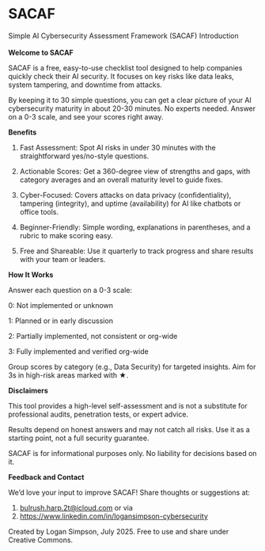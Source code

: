 # SACAF

Simple AI Cybersecurity Assessment Framework (SACAF) Introduction
<br><br>**Welcome to SACAF**

SACAF is a free, easy-to-use checklist tool designed to help companies quickly check their AI security. It focuses on key risks like data leaks, system tampering, and downtime from attacks. 

By keeping it to 30 simple questions, you can get a clear picture of your AI cybersecurity maturity in about 20-30 minutes. No experts needed. Answer on a 0-3 scale, and see your scores right away.

**Benefits**
1. Fast Assessment: Spot AI risks in under 30 minutes with the straightforward yes/no-style questions.

2. Actionable Scores: Get a 360-degree view of strengths and gaps, with category averages and an overall maturity level to guide fixes.

3. Cyber-Focused: Covers attacks on data privacy (confidentiality), tampering (integrity), and uptime (availability) for AI like chatbots or office tools.

4. Beginner-Friendly: Simple wording, explanations in parentheses, and a rubric to make scoring easy.

5. Free and Shareable: Use it quarterly to track progress and share results with your team or leaders.

**How It Works**

Answer each question on a 0-3 scale:

0: Not implemented or unknown

1: Planned or in early discussion

2: Partially implemented, not consistent or org-wide

3: Fully implemented and verified org-wide

Group scores by category (e.g., Data Security) for targeted insights. Aim for 3s in high-risk areas marked with ★.

**Disclaimers**

This tool provides a high-level self-assessment and is not a substitute for professional audits, penetration tests, or expert advice.

Results depend on honest answers and may not catch all risks. Use it as a starting point, not a full security guarantee.

SACAF is for informational purposes only. No liability for decisions based on it.

**Feedback and Contact**

We’d love your input to improve SACAF! Share thoughts or suggestions at:
1. bulrush.harp.2t@icloud.com or via
2. https://www.linkedin.com/in/logansimpson-cybersecurity

Created by Logan Simpson, July 2025. Free to use and share under Creative Commons.
